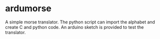 # ardumorse
A simple morse translator. The python script can import the alphabet and create C and python code. An arduino sketch is provided to test the translator.
